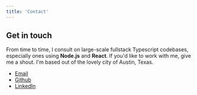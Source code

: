 ```yaml
---
title: 'Contact'
---
```


## Get in touch

From time to time, I consult on large-scale fullstack Typescript codebases, especially ones using **Node.js** and **React**. If you'd like to work with me, give me a shout. I'm based out of the lovely city of Austin, Texas.

- [Email](mailto:a2V2aW4ubmF5YXJAZ21haWwuY29t)
- [Github](http://github.com/kevinnayar)
- [LinkedIn](http://linkedin.com/in/kevinnayar)